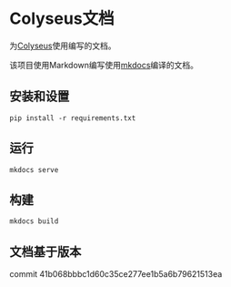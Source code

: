# Colyseus文档

为[Colyseus](https://github.com/colyseus/colyseus/)使用编写的文档。

该项目使用Markdown编写使用[mkdocs](http://www.mkdocs.org)编译的文档。

## 安装和设置

```shell
pip install -r requirements.txt
```

## 运行

```
mkdocs serve
```

## 构建
```
mkdocs build
```

## 文档基于版本
commit 41b068bbbc1d60c35ce277ee1b5a6b79621513ea